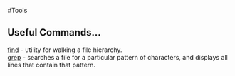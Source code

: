 #Tools

## Useful Commands...
[find](http://www.hypexr.org/linux_find_help.php) -    utility for walking a file hierarchy.  
[grep](https://opensourceforu.com/2012/06/beginners-guide-gnu-grep-basics-regular-expressions/) -     searches a file for a particular pattern of characters, and displays all lines that contain that pattern.  
